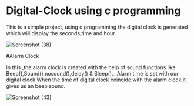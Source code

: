 # Digital-Clock using c programming

This is a simple project, using c programming the digital clock is generated which will display the seconds,time and hour.


![Screenshot (38)](https://user-images.githubusercontent.com/74854579/125399630-7d4e8c80-e3ce-11eb-9e79-28085493bb5f.png)



#Alarm Clock

In this ,the alarm clock is created with the help of sound functions like Beep(),Sound(),nosound(),delay() & Sleep()._
Alarm time is set with our digital clock.When the time of digital clock coincide with the alarm clock it gives us an beep sound.


![Screenshot (43)](https://user-images.githubusercontent.com/74854579/125558058-b4eb670d-1d79-489b-8b6a-5003fee8facf.png)
